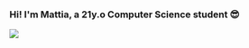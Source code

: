 ### Hi! I'm Mattia, a 21y.o Computer Science student :sunglasses:
<img align="center" src="https://github-readme-stats.vercel.app/api/<CARD_TYPE>/?username=<USERNAME>&theme=<THEME_NAME>" />

